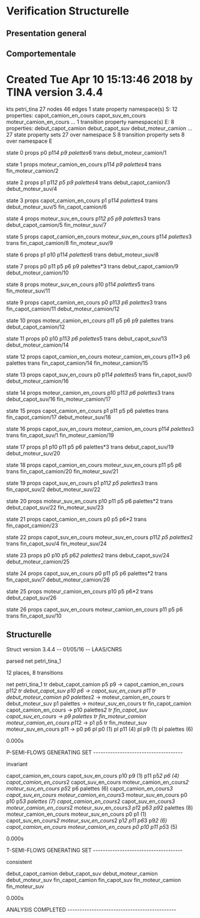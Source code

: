 # Verification Structurelle

## Presentation general

## Comportementale

# Created Tue Apr 10 15:13:46 2018 by TINA version 3.4.4

kts petri_tina
27 nodes
46 edges
1 state property namespace(s)
  S: 12 properties: capot_camion_en_cours capot_suv_en_cours moteur_camion_en_cours ...
1 transition property namespace(s)
  E: 8 properties: debut_capot_camion debut_capot_suv debut_moteur_camion ...
27 state property sets
  27 over namespace S
8 transition property sets
  8 over namespace E

state 0
props p0 p11*4 p9 palettes*6
trans debut_moteur_camion/1

state 1
props moteur_camion_en_cours p11*4 p9 palettes*4
trans fin_moteur_camion/2

state 2
props p1 p11*2 p5 p9 palettes*4
trans debut_capot_camion/3 debut_moteur_suv/4

state 3
props capot_camion_en_cours p1 p11*4 palettes*4
trans debut_moteur_suv/5 fin_capot_camion/6

state 4
props moteur_suv_en_cours p11*2 p5 p9 palettes*3
trans debut_capot_camion/5 fin_moteur_suv/7

state 5
props capot_camion_en_cours moteur_suv_en_cours p11*4 palettes*3
trans fin_capot_camion/8 fin_moteur_suv/9

state 6
props p1 p10 p11*4 palettes*6
trans debut_moteur_suv/8

state 7
props p0 p11 p5 p6 p9 palettes*3
trans debut_capot_camion/9 debut_moteur_camion/10

state 8
props moteur_suv_en_cours p10 p11*4 palettes*5
trans fin_moteur_suv/11

state 9
props capot_camion_en_cours p0 p11*3 p6 palettes*3
trans fin_capot_camion/11 debut_moteur_camion/12

state 10
props moteur_camion_en_cours p11 p5 p6 p9 palettes
trans debut_capot_camion/12

state 11
props p0 p10 p11*3 p6 palettes*5
trans debut_capot_suv/13 debut_moteur_camion/14

state 12
props capot_camion_en_cours moteur_camion_en_cours p11*3 p6 palettes
trans fin_capot_camion/14 fin_moteur_camion/15

state 13
props capot_suv_en_cours p0 p11*4 palettes*5
trans fin_capot_suv/0 debut_moteur_camion/16

state 14
props moteur_camion_en_cours p10 p11*3 p6 palettes*3
trans debut_capot_suv/16 fin_moteur_camion/17

state 15
props capot_camion_en_cours p1 p11 p5 p6 palettes
trans fin_capot_camion/17 debut_moteur_suv/18

state 16
props capot_suv_en_cours moteur_camion_en_cours p11*4 palettes*3
trans fin_capot_suv/1 fin_moteur_camion/19

state 17
props p1 p10 p11 p5 p6 palettes*3
trans debut_capot_suv/19 debut_moteur_suv/20

state 18
props capot_camion_en_cours moteur_suv_en_cours p11 p5 p6
trans fin_capot_camion/20 fin_moteur_suv/21

state 19
props capot_suv_en_cours p1 p11*2 p5 palettes*3
trans fin_capot_suv/2 debut_moteur_suv/22

state 20
props moteur_suv_en_cours p10 p11 p5 p6 palettes*2
trans debut_capot_suv/22 fin_moteur_suv/23

state 21
props capot_camion_en_cours p0 p5 p6*2
trans fin_capot_camion/23

state 22
props capot_suv_en_cours moteur_suv_en_cours p11*2 p5 palettes*2
trans fin_capot_suv/4 fin_moteur_suv/24

state 23
props p0 p10 p5 p6*2 palettes*2
trans debut_capot_suv/24 debut_moteur_camion/25

state 24
props capot_suv_en_cours p0 p11 p5 p6 palettes*2
trans fin_capot_suv/7 debut_moteur_camion/26

state 25
props moteur_camion_en_cours p10 p5 p6*2
trans debut_capot_suv/26

state 26
props capot_suv_en_cours moteur_camion_en_cours p11 p5 p6
trans fin_capot_suv/10




## Structurelle

Struct version 3.4.4 -- 01/05/16 -- LAAS/CNRS

parsed net petri_tina_1

12 places, 8 transitions

net petri_tina_1
tr debut_capot_camion p5 p9 -> capot_camion_en_cours p11*2 
tr debut_capot_suv p10 p6 -> capot_suv_en_cours p11 
tr debut_moteur_camion p0 palettes*2 -> moteur_camion_en_cours 
tr debut_moteur_suv p1 palettes -> moteur_suv_en_cours 
tr fin_capot_camion capot_camion_en_cours -> p10 palettes*2 
tr fin_capot_suv capot_suv_en_cours -> p9 palettes 
tr fin_moteur_camion moteur_camion_en_cours p11*2 -> p1 p5 
tr fin_moteur_suv moteur_suv_en_cours p11 -> p0 p6 
pl p0 (1)
pl p11 (4)
pl p9 (1)
pl palettes (6)

0.000s

P-SEMI-FLOWS GENERATING SET ------------------------------------- 

invariant

capot_camion_en_cours capot_suv_en_cours p10 p9 (1)
p11 p5*2 p6 (4)
capot_camion_en_cours*2 capot_suv_en_cours moteur_camion_en_cours*2 moteur_suv_en_cours p5*2 p6 palettes (6)
capot_camion_en_cours*3 capot_suv_en_cours moteur_camion_en_cours*3 moteur_suv_en_cours p0 p10 p5*3 palettes (7)
capot_camion_en_cours*2 capot_suv_en_cours*3 moteur_camion_en_cours*2 moteur_suv_en_cours*3 p1*2 p6*3 p9*2 palettes (8)
moteur_camion_en_cours moteur_suv_en_cours p0 p1 (1)
capot_suv_en_cours*2 moteur_suv_en_cours*2 p1*2 p11 p6*3 p9*2 (6)
capot_camion_en_cours moteur_camion_en_cours p0 p10 p11 p5*3 (5)

0.000s

T-SEMI-FLOWS GENERATING SET ------------------------------------- 

consistent

debut_capot_camion debut_capot_suv debut_moteur_camion debut_moteur_suv fin_capot_camion fin_capot_suv fin_moteur_camion fin_moteur_suv

0.000s

ANALYSIS COMPLETED  --------------------------------------------- 



